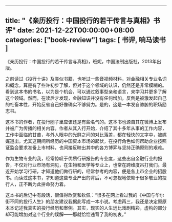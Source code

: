 
---
title: "《亲历投行：中国投行的若干传言与真相》书评"
date: 2021-12-22T00:00:00+08:00
categories: ["book-review"]
tags: [ 书评, 响马读书 ]
---

《亲历投行：中国投行的若干传言与真相》，班妮，中国法制出版社，2013年出版。

之前读过《投行十讲》及类似书籍，也听过一些音视频材料，对金融相关专业名词和概念，算是有了些许初步了解，但对于这个领域的认识，仍然还是非常模糊的。看到这本书的书名，以为是个机会，可以通过叙事型亲和语言，来学习并更多了解这个领域。然而，在读后才发现，金融知识并没有任何增加，反倒是被激发起自己的社畜本性，开始反省自己好像确实不够努力。是的，这是一本发自肺腑的职场励志书。

这本书的作者，在投行圈子里应该还是有些名气的。这本书也源自其在微博上发布并被广为传播的相关内容。作者从其入行开始，介绍了其十多年从事的工作内容，工作中面临的甘苦，与外人眼中的光鲜之间的对比落差，都在轻快的文字中，被娓娓道出。尤其这期间所经历的中国资本市场的起伏，在投行角色如何帮助企业按照证监会要求准备上市材料，也间接反映出其中的各方博弈与坚持正确原则的艰难。

作为生物专业的我，经常惊叹于优质行研报告的专业度，这些出自金融行业的报告，不仅对行业市场有洞见，在生物和医学等专业上，也常在跨维度吊打我们。最近开始学习行研，才知道他们做行研的，经常参考的内容，便是各上市企业的招股书。而读过这本书，才知道这些专业产出的背后，不可忽视地依赖于很多敬业的投行人，正不断为此拼命努力着。

这本书的后记中有段话，很值得欣赏和钦佩：“很多在网上看过我的《中国与华尔街不同的投行人生》的朋友建议我据此写成一本小说。考虑再三，我还是决定原原本本记述我真实的投行经历和案例。其实，现实的人生远比戏剧精彩，虚构的部分却可能增加对这个行业的误解——那就恰恰违背了我的初衷。”
